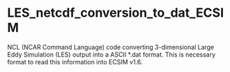 # LES_netcdf_conversion_to_dat_ECSIM

NCL (NCAR Command Language) code converting 3-dimensional Large Eddy Simulation (LES) output into a ASCII 
*.dat format. This is necessary format to read this information into ECSIM v1.6.
